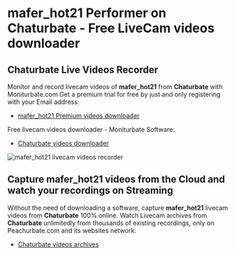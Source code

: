 # mafer_hot21 Performer on Chaturbate - Free LiveCam videos downloader

## Chaturbate Live Videos Recorder

Monitor and record livecam videos of **mafer_hot21** from **Chaturbate** with Moniturbate.com
Get a premium trial for free by just and only registering with your Email address:
* [mafer_hot21 Premium videos downloader](https://moniturbate.com/request-demo-licence-key.html)

Free livecam videos downloader - Moniturbate Software:
* [Chaturbate videos downloader](https://moniturbate.com/moniturbate-download-software.html)

![mafer_hot21 livecam videos recorder](https://peachurnet.com/templates/moniturbate-software.png)


## Capture mafer_hot21 videos from the Cloud and watch your recordings on Streaming

Without the need of downloading a software, capture **mafer_hot21** livecam videos from **Chaturbate** 100% online.
Watch Livecam archives from **Chaturbate** unlimitedly from thousands of existing recordings, only on Peachurbate.com and its websites network:
* [Chaturbate videos archives](https://peachurnet.com/)
